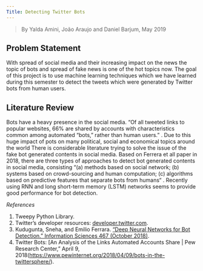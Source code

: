 ```yaml
---
Title: Detecting Twitter Bots
---
```


>By Yalda Amini, João Araujo and Daniel Barjum, May 2019

## Problem Statement

With spread of social media and their increasing impact on the news the topic of bots and spread of fake news is one of the hot topics now. The goal of this project is to use machine learning techniques which we have learned during this semester to detect the tweets which were generated by Twitter bots from human users.

## Literature Review

Bots have a heavy presence in the social media. “Of all tweeted links to popular websites, 66% are shared by accounts with characteristics common among automated “bots,” rather than human users.” . Due to this huge impact of pots on many political, social and economical topics around the world There is considerable literature trying to solve the issue of the fake bot generated contents in social media. Based on Ferrera et all paper in 2018, there are three types of approaches to detect bot generated contents in social media, consisting “(a) methods based on social network; (b) systems based on crowd-sourcing and human computation; (c) algorithms based on predictive features that separate bots from humans“ . Recently using RNN and long short-term memory (LSTM) networks seems to provide good performance for bot detection.

*References*
1. Tweepy Python Library.
2. Twitter’s developer resources: [developer.twitter.com](developer.twitter.com).
3. Kudugunta, Sneha, and Emilio Ferrara. [“Deep Neural Networks for Bot Detection.” Information Sciences 467 (October 2018)](https://doi.org/10.1016/j.ins.2018.08.019).
4. Twitter Bots: [An Analysis of the Links Automated Accounts Share | Pew Research Center,” April 9, 2018(https://www.pewinternet.org/2018/04/09/bots-in-the-twittersphere/).
